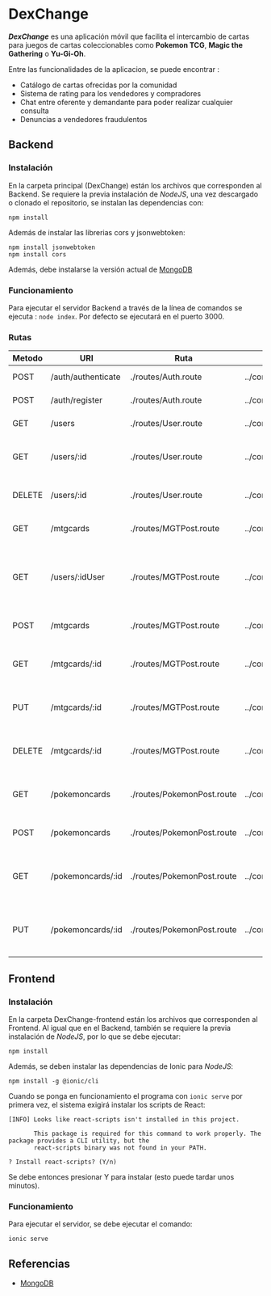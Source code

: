 # DexChange
***DexChange*** es una aplicación móvil que facilita el intercambio de cartas para juegos de cartas coleccionables como **Pokemon TCG**, **Magic the Gathering** o **Yu-Gi-Oh**.

Entre las funcionalidades de la aplicacion, se puede encontrar :
* Catálogo de cartas ofrecidas por la comunidad
* Sistema de rating para los vendedores y compradores
* Chat entre oferente y demandante para poder realizar cualquier consulta
* Denuncias a vendedores fraudulentos

## Backend
### Instalación
En la carpeta principal (DexChange) están los archivos que corresponden al Backend.
Se requiere la previa instalación de *NodeJS*, una vez descargado o clonado el repositorio, se instalan las dependencias con:
```
npm install
```
Además de instalar las librerias cors y jsonwebtoken:
```
npm install jsonwebtoken
npm install cors
```

Además, debe instalarse la versión actual de [MongoDB](https://www.mongodb.com/download-center/community?jmp=docs)

### Funcionamiento
Para ejecutar el servidor Backend a través de la línea de comandos se ejecuta : ```node index```.
Por defecto se ejecutará en el puerto 3000.

### Rutas
| Metodo    |          URI           |        Ruta         | Controlador                      |   Funcionalidad   |
|-----------|------------------------|---------------------|----------------------------------|-------------------|
| POST  	| /auth/authenticate          | ./routes/Auth.route          | ../controllers/User.controller   | Autenticación de usuario  |
| POST      | /auth/register              | ./routes/Auth.route          | ../controllers/User.controller   | Registro de usuario  |
| GET      | /users              | ./routes/User.route         | ../controllers/User.controller   | Obtener todos los usuarios |
| GET      | /users/:id             | ./routes/User.route         | ../controllers/User.controller   | Obtener detalles de un usuario según id |
| DELETE      | /users/:id              | ./routes/User.route         | ../controllers/User.controller   | Eliminar usuario según id |
| GET      | /mtgcards              | ./routes/MGTPost.route         | ../controllers/MTGPost.controller   | Obtener todas las cartas del juego MTG |
| GET      | /users/:idUser   | ./routes/MGTPost.route         | ../controllers/MTGPost.controller   | Obtener todas las cartas MTG que tiene un usuario según id |
| POST      | /mtgcards              | ./routes/MGTPost.route         | ../controllers/MTGPost.controller   | Crear una nueva carta MTG|
| GET      | /mtgcards/:id             | ./routes/MGTPost.route         | ../controllers/MTGPost.controller   | Obtener detalles de una carta MTG según id |
| PUT      | /mtgcards/:id            | ./routes/MGTPost.route         | ../controllers/MTGPost.controller   | Actualizar una carta particular de MTG según id |
| DELETE      | /mtgcards/:id            | ./routes/MGTPost.route         | ../controllers/MTGPost.controller   | Eliminar una carta particular de MTG según id |
| GET      | /pokemoncards              | ./routes/PokemonPost.route         | ../controllers/PokemonPost.controller   | Obtener todas las cartas del juego Pokemon TCG |
| POST      | /pokemoncards              | ./routes/PokemonPost.route         | ../controllers/PokemonPost.controller   | Crear una nueva carta Pokemon TCG|
| GET      | /pokemoncards/:id             | ./routes/PokemonPost.route         | ../controllers/PokemonPost.controller   | Obtener detalles de una carta Pokemon TCG según id |
| PUT      | /pokemoncards/:id            | ./routes/PokemonPost.route         | ../controllers/PokemonPost.controller   | Actualizar una carta particular de Pokemon TCG según id |


## Frontend
### Instalación
En la carpeta DexChange-frontend están los archivos que corresponden al Frontend. Al igual que en el Backend, también se requiere la previa instalación de *NodeJS*, por lo que se debe ejecutar:
```
npm install
```
Además, se deben instalar las dependencias de Ionic para *NodeJS*:
```
npm install -g @ionic/cli
```

Cuando se ponga en funcionamiento el programa con `ionic serve` por primera vez, el sistema exigirá instalar los scripts de React:
```
[INFO] Looks like react-scripts isn't installed in this project.

       This package is required for this command to work properly. The package provides a CLI utility, but the
       react-scripts binary was not found in your PATH.

? Install react-scripts? (Y/n)
```
Se debe entonces presionar Y para instalar (esto puede tardar unos minutos).



### Funcionamiento
Para ejecutar el servidor, se debe ejecutar el comando:
```
ionic serve
```


## Referencias
- [MongoDB](https://www.mongodb.com/download-center/community?jmp=docs)